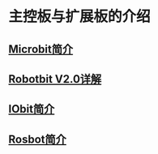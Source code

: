 # 主控板与扩展板的介绍
## [Microbit简介](./Microbit.md)
## [Robotbit V2.0详解](./Robotbitv2.0.md)
## [IObit简介](./IObit简介.md)
## [Rosbot简介](./Rosbot.md)
